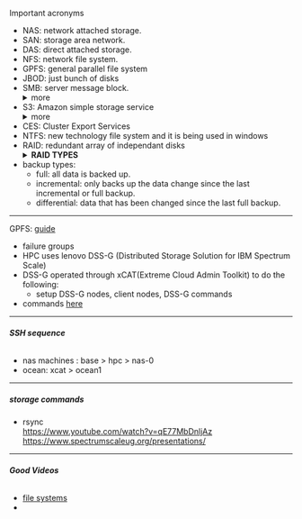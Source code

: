 Important acronyms 
- NAS: network attached storage.
- SAN: storage area network.
- DAS: direct attached storage. 
- NFS: network file system.
- GPFS: general parallel file system
- JBOD: just bunch of disks
- SMB: server message block. <details><summary>more</summary>is a client-server interaction protocol where clients request a file, and the server provides it to the client. It is now a  Windows-based network that gives users to create, modify and delete the shared files, folders, printers within the network.</details>
- S3: Amazon simple storage service <details><summary>more</summary>i(is an object storage service offering industry-leading scalability, data availability, security, and performance.</details>
- CES: Cluster Export Services
- NTFS: new technology file system and it is being used in windows 
- RAID: redundant array of independant disks
       <details><summary>**RAID TYPES**</summary>
    - RAID 0: striping just spread into two seperate disks
    - RAID 1: mirroring & duplicating data into 2 disks
    - RAID 5: striping with parity (3 or more disks) if we have 4 disks you can only use 3 disks and 1 will be for parity only.can handle single disk failure.r
    - RAID 6: parity is spread twice in all disks. should be able to handle double disks failure.
    - RAID 10 (0+1): 0 for striping data and 1 for duplicating it (only 50% of actual storage).
    - more is [here](https://www.youtube.com/watch?v=U-OCdTeZLac) and [here](https://www.youtube.com/watch?v=UuUgfCvt9-Q).
    - 5 vs 6: both have the same read speed however the write speed is lower in RAID 6 since it has to write 2 parities across all the disks.</details>
    - backup types:
      - full: all data is backed up.
      - incremental: only backs up the data change since the last incremental or full backup.
      - differential: data that has been changed since the last full backup.
---
GPFS: [guide](https://www.ibm.com/docs/en/gpfs/4.1.0.4?topic=SSFKCN_4.1.0.4/gpfs4104_content.html)
- failure groups
- HPC uses lenovo DSS-G (Distributed Storage Solution for IBM Spectrum Scale)
- DSS-G operated through xCAT(Extreme Cloud Admin Toolkit) to do the following:
   - setup DSS-G nodes, client nodes, DSS-G commands
- commands [here](https://www.ibm.com/docs/en/gpfs/4.1.0.4?topic=reference-gpfs-commands)

---
###### **SSH sequence**
- nas machines : base > hpc > nas-0
- ocean: xcat > ocean1 
------
##### storage commands
- rsync  
https://www.youtube.com/watch?v=qE77MbDnljAz
https://www.spectrumscaleug.org/presentations/

---
###### **Good Videos**
   - [file systems](https://www.youtube.com/watch?v=KN8YgJnShPM)
   -

